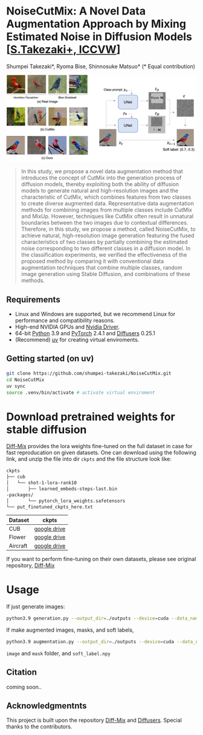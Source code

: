 # NoiseCutMix: A Novel Data Augmentation Approach by Mixing Estimated Noise in Diffusion Models [[S.Takezaki+, ICCVW]()]

Shumpei Takezaki\*, Ryoma Bise, Shinnosuke Matsuo\* (\* Equal contribution)


![Illustration](./img/overview.jpg)

>In this study, we propose a novel data augmentation method that introduces the concept of CutMix into the generation process of diffusion models, thereby exploiting both the ability of diffusion models to generate natural and high-resolution images and the characteristic of CutMix, which combines features from two classes to create diverse augmented data. Representative data augmentation methods for combining images from multiple classes include CutMix and MixUp. However, techniques like CutMix often result in unnatural boundaries between the two images due to contextual differences. Therefore, in this study, we propose a method, called NoiseCutMix, to achieve natural, high-resolution image generation featuring the fused characteristics of two classes by partially combining the estimated noise corresponding to two different classes in a diffusion model. In the classification experiments, we verified the effectiveness of the proposed method by comparing it with conventional data augmentation techniques that combine multiple classes, random image generation using Stable Diffusion, and combinations of these methods.

## Requirements
* Linux and Windows are supported, but we recommend Linux for performance and compatibility reasons.
* High-end NVIDIA GPUs and [Nvidia Driver](https://documentation.ubuntu.com/server/how-to/graphics/install-nvidia-drivers/).
* 64-bit [Python](https://www.python.org/) 3.9 and [PyTorch](https://pytorch.org) 2.4.1 and [Diffusers](https://github.com/huggingface/diffusers) 0.25.1
* (Recommend) [uv](https://github.com/astral-sh/uv) for creating virtual enviroments.

## Getting started (on uv)
```.bash
git clone https://github.com/shumpei-takezaki/NoiseCutMix.git
cd NoiseCutMix
uv sync
source .venv/bin/activate # activate virtual enviroment
```

# Download pretrained weights for stable diffusion
[Diff-Mix](https://github.com/Zhicaiwww/Diff-Mix/) provides the lora weights fine-tuned on the full dataset in case for fast reproducation on given datasets. One can download using the following link, and unzip the file into dir `ckpts` and the file structure look like:

```
ckpts
├── cub                                                                                                                                                                                                                                          
│   └── shot-1-lora-rank10
│       ├── learned_embeds-steps-last.bin                                                                                                                                                                                                        -packages/
│       └── pytorch_lora_weights.safetensors
└── put_finetuned_ckpts_here.txt
```

| Dataset | ckpts                                                  |
|---------|---------------------------------------------------------------------|
| CUB     | [google drive](https://drive.google.com/file/d/1AOX4TcXSPGRSmxSgB08L8P-28c5TPkxw/view?usp=sharing) |
| Flower  | [google drive](https://drive.google.com/file/d/1hBodBaLb_GokxfMXvQyhr4OGzyBgyBm0/view?usp=sharing) |
| Aircraft| [google drive](https://drive.google.com/file/d/19PuRbIsurv1IKeu-jx5WieocMy5rfIKg/view?usp=sharing) |

If you want to perform fine-tuning on their own datasets, please see original repository, [Diff-Mix](https://github.com/Zhicaiwww/Diff-Mix/blob/master/README.md#customized-fine-tuning) 

# Usage
If just generate images:
```.bash
python3.9 generation.py --output_dir=./outputs --device=cuda --data_name=cub --ckpt_path=./ckpts/cub/shot-1-lora-rank10 --num_gen=8 --guidance_scale=7.5 --num_inference_steps=25 --alpha=1.0
```

If make augmented images, masks, and soft labels,
```.bash
python3.9 augmentation.py --output_dir=./outputs --device=cuda --data_name=cub --ckpt_path=./ckpts/cub/shot-1-lora-rank10 --batch_size=8 --num_aug=1000 --guidance_scale=7.5 --num_inference_steps=25 --alpha=1.0
```
`image` and `mask` folder, and `soft_label.npy`

## Citation
coming soon..

## Acknowledgmentnts
This project is built upon the repository [Diff-Mix](https://github.com/Zhicaiwww/Diff-Mix/) and [Diffusers](https://github.com/huggingface/diffusers). Special thanks to the contributors.
